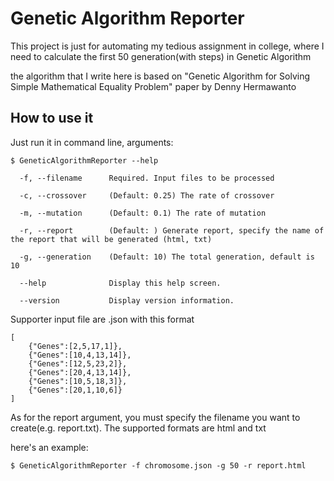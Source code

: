 # Genetic Algorithm Reporter

This project is just for automating my tedious assignment in college, where I need to calculate the first 50 generation(with steps) in Genetic Algorithm

the algorithm that I write here is based on "Genetic Algorithm for Solving Simple Mathematical Equality Problem" paper by Denny Hermawanto

## How to use it
Just run it in command line, arguments:
```
$ GeneticAlgorithmReporter --help

  -f, --filename      Required. Input files to be processed

  -c, --crossover     (Default: 0.25) The rate of crossover

  -m, --mutation      (Default: 0.1) The rate of mutation

  -r, --report        (Default: ) Generate report, specify the name of the report that will be generated (html, txt)

  -g, --generation    (Default: 10) The total generation, default is 10

  --help              Display this help screen.

  --version           Display version information.
```

Supporter input file are .json with this format
```
[
    {"Genes":[2,5,17,1]},
    {"Genes":[10,4,13,14]},
    {"Genes":[12,5,23,2]},
    {"Genes":[20,4,13,14]},
    {"Genes":[10,5,18,3]},
    {"Genes":[20,1,10,6]}
]
```

As for the report argument, you must specify the filename you want to create(e.g. report.txt). The supported formats are html and txt

here's an example:
```
$ GeneticAlgorithmReporter -f chromosome.json -g 50 -r report.html
```